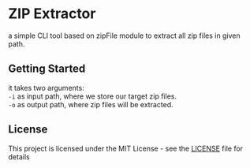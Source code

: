# ZIP Extractor

a simple CLI tool based on zipFile module to extract all zip files in given path. 

## Getting Started

it takes two arguments:
<br/>
`-i` as input path, where we store our target zip files. 
<br/>
`-o` as output path, where zip files will be extracted.
<br/>
## License

This project is licensed under the MIT License - see the [LICENSE](LICENSE) file for details
